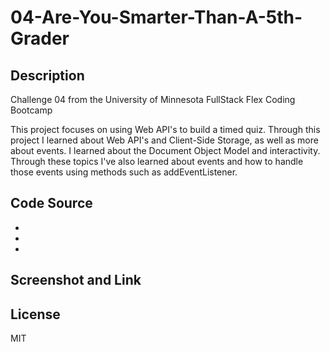 # 04-Are-You-Smarter-Than-A-5th-Grader

## Description
Challenge 04 from the University of Minnesota FullStack Flex Coding Bootcamp

This project focuses on using Web API's to build a timed quiz. Through this project I learned about Web API's and Client-Side Storage, as well as more about events. I learned about the Document Object Model and interactivity. Through these topics I've also learned about events and how to handle those events using methods such as addEventListener.

## Code Source
*
*
*

## Screenshot and Link

## License
MIT

